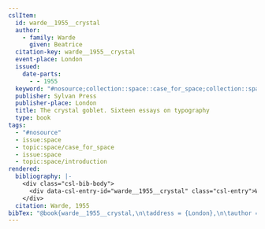 ```yaml
---
cslItem:
  id: warde__1955__crystal
  author:
    - family: Warde
      given: Beatrice
  citation-key: warde__1955__crystal
  event-place: London
  issued:
    date-parts:
      - - 1955
  keyword: "#nosource;collection::space::case_for_space;collection::space::introduction"
  publisher: Sylvan Press
  publisher-place: London
  title: The crystal goblet. Sixteen essays on typography
  type: book
tags:
  - "#nosource"
  - issue:space
  - topic:space/case_for_space
  - issue:space
  - topic:space/introduction
rendered:
  bibliography: |-
    <div class="csl-bib-body">
      <div data-csl-entry-id="warde__1955__crystal" class="csl-entry">Warde, B. 1955 <i>The crystal goblet. Sixteen essays on typography</i>. London: Sylvan Press.</div>
    </div>
  citation: Warde, 1955
bibTex: "@book{warde__1955__crystal,\n\taddress = {London},\n\tauthor = {Warde, Beatrice},\n\tyear = {1955},\n\tpublisher = {Sylvan Press},\n\ttitle = {The crystal goblet. {Sixteen} essays on typography},\n}\n\n"
---
```

